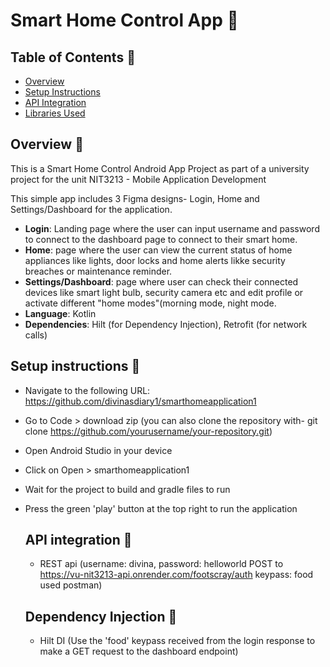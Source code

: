 # Smart Home Control App :owl:
## Table of Contents :space_invader:
- [Overview](#overview)
- [Setup Instructions](#setup-instructions)
- [API Integration](#api-integration)
- [Libraries Used](#libraries-used)

## Overview :space_invader:
This is a Smart Home Control Android App Project as part of a university
project for the unit NIT3213 - Mobile Application Development

This simple app includes 3 Figma designs- Login, Home and Settings/Dashboard for 
the application.
- **Login**: Landing page where the user can input username and password to connect to the dashboard page to connect to their smart home. 
- **Home**: page where the user can view the current status of home appliances like lights, door locks and home alerts likke security breaches or maintenance reminder. 
- **Settings/Dashboard**: page where user can check their connected devices like smart light bulb, security camera etc and
  edit profile or activate different "home modes"(morning mode, night mode. 
- **Language**: Kotlin
- **Dependencies**: Hilt (for Dependency Injection), Retrofit (for network calls)

## Setup instructions :space_invader:
- Navigate to the following URL: https://github.com/divinasdiary1/smarthomeapplication1
- Go to Code > download zip (you can also clone the repository with-
  git clone https://github.com/yourusername/your-repository.git)
- Open Android Studio in your device
- Click on Open > smarthomeapplication1
- Wait for the project to build and gradle files to run
- Press the green 'play' button at the top right to run the application

  ## API integration :space_invader:
  - REST api (username: divina, password: helloworld 
              POST to https://vu-nit3213-api.onrender.com/footscray/auth
              keypass: food
              used postman) 
  ## Dependency Injection :space_invader:
  - Hilt DI (Use the 'food' keypass received from the login response to make a GET request to the dashboard endpoint)
